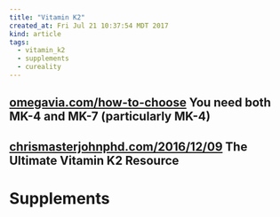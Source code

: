 ```yaml
---
title: "Vitamin K2"
created_at: Fri Jul 21 10:37:54 MDT 2017
kind: article
tags:
  - vitamin_k2
  - supplements
  - cureality
---
```


<h2>
  <a href="https://omegavia.com/how-to-choose-the-right-vitamin-k2-supplement/" target="_blank">omegavia.com/how-to-choose</a>
  You need both MK-4 and MK-7 (particularly MK-4)
</h2>

<h2>
  <a href="https://chrismasterjohnphd.com/2016/12/09/the-ultimate-vitamin-k2-resource/" target="_blank">chrismasterjohnphd.com/2016/12/09</a>
  The Ultimate Vitamin K2 Resource
</h2>

<h1>Supplements</h1>


<!--
html boilerplate
<a href="" target="_blank"></a>
<a name=""></a>
<img src="" width="400px">
<ul>
  <li></li>
</ul>
<pre>
</pre>
<pre><code>
</code></pre>
<math xmlns='http://www.w3.org/1998/Math/MathML' display='block'>
</math>
-->
